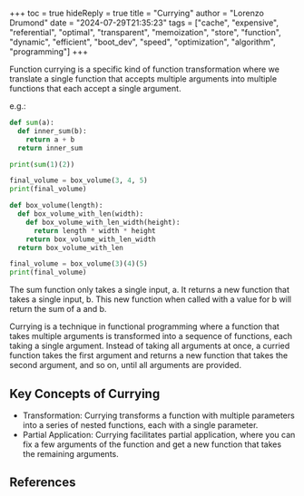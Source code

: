 +++
toc = true
hideReply = true
title = "Currying"
author = "Lorenzo Drumond"
date = "2024-07-29T21:35:23"
tags = ["cache",  "expensive",  "referential",  "optimal",  "transparent",  "memoization",  "store",  "function",  "dynamic",  "efficient",  "boot_dev",  "speed",  "optimization",  "algorithm",  "programming"]
+++



Function currying is a specific kind of function transformation where we
translate a single function that accepts multiple arguments into multiple
functions that each accept a single argument.

e.g.:

```python
def sum(a):
  def inner_sum(b):
    return a + b
  return inner_sum

print(sum(1)(2))
```

```python
final_volume = box_volume(3, 4, 5)
print(final_volume)

def box_volume(length):
  def box_volume_with_len(width):
    def box_volume_with_len_width(height):
      return length * width * height
    return box_volume_with_len_width
  return box_volume_with_len

final_volume = box_volume(3)(4)(5)
print(final_volume)
```

The sum function only takes a single input, a. It returns a new function that
takes a single input, b. This new function when called with a value for b will
return the sum of a and b.

Currying is a technique in functional programming where a function that takes multiple arguments is transformed into a sequence of functions, each taking a single argument. Instead of taking all arguments at once, a curried function takes the first argument and returns a new function that takes the second argument, and so on, until all arguments are provided.

## Key Concepts of Currying

- Transformation: Currying transforms a function with multiple parameters into a series of nested functions, each with a single parameter.
- Partial Application: Currying facilitates partial application, where you can fix a few arguments of the function and get a new function that takes the remaining arguments.

## References
